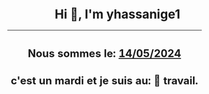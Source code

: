 <h1 align='center'>Hi 👋, I'm yhassanige1</h1>
<div align='center'>

|<h2 align='center'>Nous sommes le: <u>14/05/2024</u></h2><h2 align='center'>c'est un mardi et je suis au: 🏢 travail.</h2>|
|---
</div>